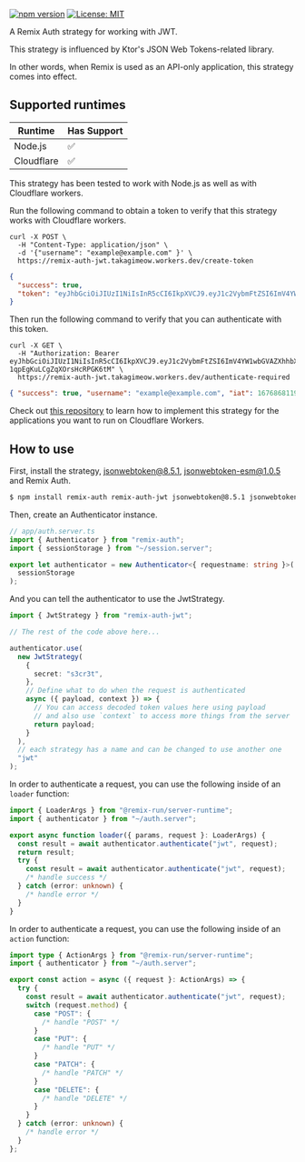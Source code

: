 
[![npm version](https://badge.fury.io/js/remix-auth-jwt.svg)](https://badge.fury.io/js/remix-auth-jwt)
[![License: MIT](https://img.shields.io/badge/License-MIT-yellow.svg)](https://opensource.org/licenses/MIT)


A Remix Auth strategy for working with JWT.

This strategy is influenced by Ktor's JSON Web Tokens-related library.

In other words, when Remix is used as an API-only application, this strategy comes into effect.

## Supported runtimes

| Runtime    | Has Support |
| ---------- | ----------- |
| Node.js    | ✅          |
| Cloudflare | ✅          |

This strategy has been tested to work with Node.js as well as with Cloudflare workers.

Run the following command to obtain a token to verify that this strategy works with Cloudflare workers.

```shell
curl -X POST \
  -H "Content-Type: application/json" \
  -d '{"username": "example@example.com" }' \
  https://remix-auth-jwt.takagimeow.workers.dev/create-token
```

```json
{
  "success": true,
  "token": "eyJhbGciOiJIUzI1NiIsInR5cCI6IkpXVCJ9.eyJ1c2VybmFtZSI6ImV4YW1wbGVAZXhhbXBsZS5jb20iLCJpYXQiOjE2NzY4NjgxMTl9.lQj4xzTxx26jL6AKH-1qpEgKuLCgZqXOrsHcRPGK6tM"
}
```

Then run the following command to verify that you can authenticate with this token.

```shell
curl -X GET \
  -H "Authorization: Bearer eyJhbGciOiJIUzI1NiIsInR5cCI6IkpXVCJ9.eyJ1c2VybmFtZSI6ImV4YW1wbGVAZXhhbXBsZS5jb20iLCJpYXQiOjE2NzY4NjgxMTl9.lQj4xzTxx26jL6AKH-1qpEgKuLCgZqXOrsHcRPGK6tM" \
  https://remix-auth-jwt.takagimeow.workers.dev/authenticate-required
```

```json
{ "success": true, "username": "example@example.com", "iat": 1676868119 }
```

Check out [this repository](https://github.com/takagimeow/remix-auth-jwt-cloudflare-workers) to learn how to implement this strategy for the applications you want to run on Cloudflare Workers.

<!-- If it doesn't support one runtime, explain here why -->

## How to use

<!-- Explain how to use the strategy, here you should tell what options it expects from the developer when instantiating the strategy -->

First, install the strategy, jsonwebtoken@8.5.1, jsonwebtoken-esm@1.0.5 and Remix Auth.

```bash
$ npm install remix-auth remix-auth-jwt jsonwebtoken@8.5.1 jsonwebtoken-esm@1.0.5
```

Then, create an Authenticator instance.

```ts
// app/auth.server.ts
import { Authenticator } from "remix-auth";
import { sessionStorage } from "~/session.server";

export let authenticator = new Authenticator<{ requestname: string }>(
  sessionStorage
);
```

And you can tell the authenticator to use the JwtStrategy.

```ts
import { JwtStrategy } from "remix-auth-jwt";

// The rest of the code above here...

authenticator.use(
  new JwtStrategy(
    {
      secret: "s3cr3t",
    },
    // Define what to do when the request is authenticated
    async ({ payload, context }) => {
      // You can access decoded token values here using payload
      // and also use `context` to access more things from the server
      return payload;
    }
  ),
  // each strategy has a name and can be changed to use another one
  "jwt"
);
```

In order to authenticate a request, you can use the following inside of an `loader` function:

```ts
import { LoaderArgs } from "@remix-run/server-runtime";
import { authenticator } from "~/auth.server";

export async function loader({ params, request }: LoaderArgs) {
  const result = await authenticator.authenticate("jwt", request);
  return result;
  try {
    const result = await authenticator.authenticate("jwt", request);
    /* handle success */
  } catch (error: unknown) {
    /* handle error */
  }
}
```

In order to authenticate a request, you can use the following inside of an `action` function:

```ts
import type { ActionArgs } from "@remix-run/server-runtime";
import { authenticator } from "~/auth.server";

export const action = async ({ request }: ActionArgs) => {
  try {
    const result = await authenticator.authenticate("jwt", request);
    switch (request.method) {
      case "POST": {
        /* handle "POST" */
      }
      case "PUT": {
        /* handle "PUT" */
      }
      case "PATCH": {
        /* handle "PATCH" */
      }
      case "DELETE": {
        /* handle "DELETE" */
      }
    }
  } catch (error: unknown) {
    /* handle error */
  }
};
```
